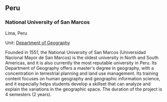 ## Peru

### National University of San Marcos

Lima, Peru

Unit: [Department of Geography](https://www.unmsm.edu.pe/formacion-academica/carreras-de-pregrado/carrera-detalle/geografia)

Founded in 1551, the National University of San Marcos (Universidad Nacional Mayor de San Marcos) is the oldest university in North and South Americas, and it is also currently the most reputable university in Peru. Its Department of Geography offers a master's degree in geography, with a concentration in terrestrial planning and land use management. Its training content focuses on human geography and geographic information science, and it especially helps students develop a skillset that can analyze and explain the variations in the geographic space. The duration of the project is 4 semesters (2 years).
